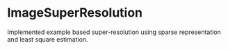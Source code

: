# ImageSuperResolution
Implemented example based super-resolution using sparse representation and least square estimation.
